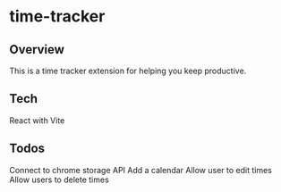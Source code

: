 # time-tracker

## Overview 

This is a time tracker extension for helping you keep productive.

## Tech

React with Vite

## Todos

Connect to chrome storage API
Add a calendar
Allow user to edit times
Allow users to delete times